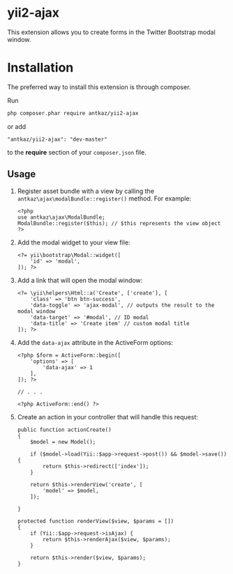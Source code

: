 # yii2-ajax

This extension allows you to create forms in the Twitter Bootstrap modal window.

# Installation

The preferred way to install this extension is through composer.

Run

```bash
php composer.phar require antkaz/yii2-ajax
```

or add

```
"antkaz/yii2-ajax": "dev-master"
```

to the **require** section of your `composer.json` file.

## Usage

1. Register asset bundle with a view by calling the `antkaz\ajax\modalBundle::register()` method. For example:

    ```
    <?php
    use antkaz\ajax\ModalBundle;
    ModalBundle::register($this); // $this represents the view object
    ?>
    ```
    
2. Аdd the modal widget to your view file:

    ```
    <?= yii\bootstrap\Modal::widget([
        'id' => 'modal',
    ]); ?>
    ```
    
3. Add a link that will open the modal window:

    ```
    <?= \yii\helpers\Html::a('Create', ['create'], [
        'class' => 'btn btn-success',
        'data-toggle' => 'ajax-modal', // outputs the result to the modal window
        'data-target' => '#modal', // ID modal
        'data-title' => 'Create item' // custom modal title
    ]); ?>
    ```
    
4. Add the `data-ajax` attribute in the ActiveForm options:

    ```
    <?php $form = ActiveForm::begin([
        'options' => [
            'data-ajax' => 1
        ],
    ]); ?>
    
    // . . .
    
    <?php ActiveForm::end() ?>
    ```
    
5. Create an action in your controller that will handle this request:

     ```
     public function actionCreate()
     {
         $model = new Model();
     
         if ($model->load(Yii::$app->request->post()) && $model->save()) {
             return $this->redirect(['index']);
         }
     
         return $this->renderView('create', [
             'model' => $model,
         ]);
     
     }
     
     protected function renderView($view, $params = [])
     {
         if (Yii::$app->request->isAjax) {
             return $this->renderAjax($view, $params);
         }
     
         return $this->render($view, $params);
     }
     ```
